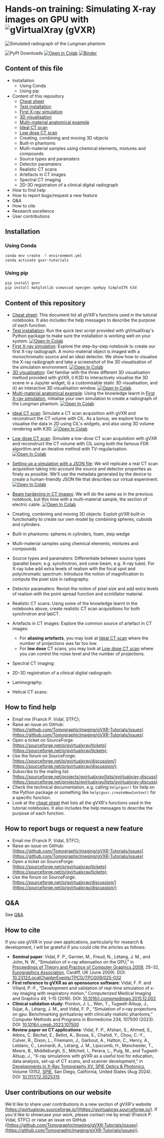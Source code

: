 # Hands-on training: Simulating X-ray images on GPU with ![[gVirtualXray (gVXR)](https://gvirtualxray.sourceforge.io/)](img/Logo-transparent-small.png) 

![Simulated radiograph of the Lungman phantom](notebooks/output_data/lungman/k3d_screenshot.png)

![PyPI Downloads](https://static.pepy.tech/badge/gvxr) [![Open in Colab](https://colab.research.google.com/assets/colab-badge.svg)](http://colab.research.google.com/github/TomographicImaging/gVXR-Tutorials/blob/main)    <!--[![Open in Code Ocean](https://codeocean.com/codeocean-assets/badge/open-in-code-ocean.svg)](https://codeocean.com/capsule/CAPSULE_NUMBER_HERE/tree)--> [![Binder](https://mybinder.org/badge_logo.svg)](https://mybinder.org/v2/gh/TomographicImaging/gVXR-Tutorials/HEAD)

## Content of this file

- Installation
    - Using Conda
    - Using pip
- Content of this repository
    - [Cheat sheet](CHEAT_SHEET.md)
    - [Test installation](notebooks/test_installation.ipynb) 
    - [First X-ray simulation](notebooks/first_xray_simulation.ipynb)
    - [3D visualisation](notebooks/visualisation.ipynb)
    - [Multi-material anatomical example](notebooks/multi_material-lungman_phantom.ipynb)
    <!-- - [Magnification](notebooks/magnification.ipynb) -->
    - [Ideal CT scan](notebooks/multi_material-CT_scan.ipynb)
    - [Low dose CT scan](notebooks/multi_material-CT_scan-low_dose.ipynb)
    - Creating, combining and moving 3D objects
    - Built-in phantoms
    - Multi-material samples using chemical elements, mixtures and compounds
    - Source types and paramaters
    - Detector paramaters
    - Realistic CT scans
    - Artefacts in CT images
    - Spectral CT imaging
    - 2D-3D registration of a clinical digital radiograph
- How to find help
- How to report bugs/request a new feature
- Q&A
- How to cite
- Research excellence
- User contributions
      
## Installation

### Using Conda

```bash
conda env create -f environment.yml
conda activate gvxr-tutorials
```

### Using pip

```bash
pip install gvxr
pip install matplotlib viewscad xpecgen spekpy SimpleITK k3d
```

## Content of this repository

- [Cheat sheet](CHEAT_SHEET.md): This document list all gVXR's functions used in the tutorial notebooks. It also includes the help messages to describe the purpose of each function.
- [Test installation](notebooks/test_installation.ipynb): Run the quick test script provided with gVirtualXray's Python package to make sure the installation is working well on your system. <a href="https://colab.research.google.com/github/TomographicImaging/gVXR-Tutorials/blob/main/notebooks/test_installation.ipynb" target="_parent"><img src="https://colab.research.google.com/assets/colab-badge.svg" alt="Open In Colab"/></a>
- [First X-ray simulation](notebooks/first_xray_simulation.ipynb): Explore the step-by-step notebook to create our first X-ray radiograph. A mono-material object is imaged with a monochromatic source and an ideal detector. We show how to visualise the X-ray radiograph and take a screenshot of the 3D visualisation of the simulation environment. <a href="https://colab.research.google.com/github/TomographicImaging/gVXR-Tutorials/blob/main/notebooks/first_xray_simulation.ipynb" target="_parent"><img src="https://colab.research.google.com/assets/colab-badge.svg" alt="Open In Colab"/></a>
- [3D visualisation](notebooks/visualisation.ipynb): Get familiar with the three different 3D visualisation method provided with gVXR, i) K3D to interactively visualise the 3D scene in a Jupyter widget, ii) a customisable static 3D visualisation, and iii) an interactive 3D visualisation window. <a href="https://colab.research.google.com/github/TomographicImaging/gVXR-Tutorials/blob/main/notebooks/visualisation.ipynb" target="_parent"><img src="https://colab.research.google.com/assets/colab-badge.svg" alt="Open In Colab"/></a>
- [Multi-material anatomical example](notebooks/multi_material-lungman_phantom.ipynb): Using the knowledge learnt in [First X-ray simulation](notebooks/first_xray_simulation.ipynb), initialise your own simulation to create a radiograph of the Lungman phantom. <a href="https://colab.research.google.com/github/TomographicImaging/gVXR-Tutorials/blob/main/notebooks/multi_material-lungman_phantom.ipynb" target="_parent"><img src="https://colab.research.google.com/assets/colab-badge.svg" alt="Open In Colab"/></a>
<!-- - [Magnification](notebooks/magnification.ipynb): ADD TEXT HERE<a href="https://colab.research.google.com/github/TomographicImaging/gVXR-Tutorials/blob/main/notebooks/magnification.ipynb" target="_parent"><img src="https://colab.research.google.com/assets/colab-badge.svg" alt="Open In Colab"/></a> -->
- [Ideal CT scan](notebooks/multi_material-CT_scan.ipynb): Simulate a CT scan acquisition with gVXR and reconstruct the CT volume with CIL. As a bonus, we explore how to visualise the data in 2D using CIL's widgets, and also using 3D volume rendering with K3D. <a href="https://colab.research.google.com/github/TomographicImaging/gVXR-Tutorials/blob/main/notebooks/multi_material-CT_scan.ipynb" target="_parent"><img src="https://colab.research.google.com/assets/colab-badge.svg" alt="Open In Colab"/></a>
- [Low dose CT scan](notebooks/multi_material-CT_scan-low_dose.ipynb): Simulate a low-dose CT scan acquisition with gVXR and reconstruct the CT volume with CIL using both the famous FDK algorithm and an iterative method with TV-regularisation. <a href="https://colab.research.google.com/github/TomographicImaging/gVXR-Tutorials/blob/main/notebooks/multi_material-CT_scan-low_dose.ipynb" target="_parent"><img src="https://colab.research.google.com/assets/colab-badge.svg" alt="Open In Colab"/></a>
- [Setting up a simulation with a JSON file](notebooks/single_material-reproducing_CT_scan-JSON_file.ipynb): We will replicate a real CT scan acquisition taking into account the source and detector properties as finely as possible. We'll use the metadata generated by the device to create a human-friendly JSON file that describes our virtual experiment. <a href="https://colab.research.google.com/github/TomographicImaging/gVXR-Tutorials/blob/main/notebooks/single_material-reproducing_CT_scan-JSON_file.ipynb" target="_parent"><img src="https://colab.research.google.com/assets/colab-badge.svg" alt="Open In Colab"/></a>
- [Beam hardening in CT images](notebooks/multimaterial_material-reproducing_CT_scan-JSON_file.ipynb): We will do the same as in the previous notebook, but this time with a multi-material sample, the section of electric cable. <a href="https://colab.research.google.com/github/TomographicImaging/gVXR-Tutorials/blob/main/notebooks/multi_material-reproducing_CT_scan-JSON_file.ipynb" target="_parent"><img src="https://colab.research.google.com/assets/colab-badge.svg" alt="Open In Colab"/></a>

- Creating, combining and moving 3D objects: Exploit gVXR built-in functionality to create our own model by combining spheres, cuboids and cylinders.
- Built-in phantoms: spheres in cylinders, foam, step wedge
- Multi-material samples using chemical elements, mixtures and compounds
- Source types and paramaters: Differentiate between source types (parallel beam, e.g. synchrotron, and cone-beam, e.g. X-ray tube). For X-ray tube add extra levels of realism with the focal spot and polychromatic spectrum. Introduce the notion of magnification to compute the pixel size in radiography.
- Detector paramaters: Revisit the notion of pixel size and add extra levels of realism with the point spread function and scintillator material.
- Realistic CT scans: Using some of the knowledge learnt in the notebooks above, create realistic CT scan acquisitions for both synchrotron and labCT.
- Artefacts in CT images: Explore the common source of artefact in CT images:
    - For **aliasing artefacts**, you may look at [Ideal CT scan](notebooks/multi_material-CT_scan.ipynb) where the number of projections was far too low.
    - For **low dose** CT scans, you may look at [Low dose CT scan](notebooks/multi_material-CT_scan-low_dose.ipynb) where you can control the noise level and the number of projections.
- Spectral CT imaging:
- 2D-3D registration of a clinical digital radiograph:
- Laminography:
- Helical CT scans:


## How to find help

- Email me (Franck P. Vidal, STFC);
- Raise an issue on GitHub: [https://github.com/TomographicImaging/gVXR-Tutorials/issues](https://github.com/TomographicImaging/gVXR-Tutorials/issues)
- Open a ticket on SourceForge: [https://sourceforge.net/p/gvirtualxray/tickets](https://sourceforge.net/p/gvirtualxray/tickets);
- Use the forum on SourceForge: [https://sourceforge.net/p/gvirtualxray/discussion/](https://sourceforge.net/p/gvirtualxray/discussion/);
- Subscribe to the mailing list: [https://sourceforge.net/projects/gvirtualxray/lists/gvirtualxray-discuss](https://sourceforge.net/projects/gvirtualxray/lists/gvirtualxray-discuss)
- Check the technical documentation, e.g. calling `help(gvxr)` for help on the Python package or something like `help(gvxr.createNewContext)` for a specific function.
- Look at the [cheat sheet](CHEAT_SHEET.md) that lists all the gVXR's functions used in the tutorial notebooks. It also includes the help messages to describe the purpose of each function.

## How to report bugs or request a new feature

- Email me (Franck P. Vidal, STFC);
- Raise an issue on GitHub: [https://github.com/TomographicImaging/gVXR-Tutorials/issues](https://github.com/TomographicImaging/gVXR-Tutorials/issues)
- Open a ticket on SourceForge: [https://sourceforge.net/p/gvirtualxray/tickets](https://sourceforge.net/p/gvirtualxray/tickets);
- Use the forum on SourceForge: [https://sourceforge.net/p/gvirtualxray/discussion/](https://sourceforge.net/p/gvirtualxray/discussion/);

## Q&A

See [Q&A](QnA.md).

## How to cite

If you use gVXR in your own applications, particularly for research & development, I will be grateful if you could cite the articles as follows:

- **Seminal paper**: Vidal, F. P., Garnier, M., Freud, N., Létang, J. M., and John, N. W., “Simulation of x-ray attenuation on the GPU,” in [Proceedings of Theory and Practice of Computer Graphics 2009](https://diglib.eg.org/collections/916dfc7f-8278-428f-9ae3-c85aeff29595), 25–32, [Eurographics Association](https://www.eg.org/), Cardiff, UK (June 2009). DOI: [10.2312/LocalChapterEvents/TPCG/TPCG09/025-032](https://doi.org/10.2312/LocalChapterEvents/TPCG/TPCG09/025-032)
- **First reference to gVXR as an opensource software**: Vidal, F. P. and Villard, P.-F., “Development and validation of real-time simulation of x-ray imaging with respiratory motion,” Computerized Medical Imaging and Graphics 49, 1–15 (2016). DOI: [10.1016/j.compmedimag.2015.12.002](https://doi.org/10.1016/j.compmedimag.2015.12.002)
- **Clinical validation study**: Pointon, J. L., Wen, T., Tugwell-Allsup, J., Sújar, A., Létang, J. M., and Vidal, F. P., “Simulation of x-ray projections on gpu: Benchmarking gvirtualxray with clinically realistic phantoms,” Computer Methods and Programs in Biomedicine 234, 107500 (2023). DOI: [10.1016/j.cmpb.2023.107500](https://doi.org/10.1016/j.cmpb.2023.107500)
- **Review paper on CT applications**: Vidal, F. P., Afshari, S., Ahmed, S., Atkins, C. Béchet, E., Bellot, A., Bosse, S., Chahid, Y., Chou, C.-Y., Culver, R., Dixon, L., Friemann, J., Garbout, A., Hatton, C., Henry, A., Leblanc, C., Leonardi, A., Létang, J. M., Lipscomb, H., Manchester, T., Meere, B., Middleburgh, S., Mitchell, I., Perera, L., Puig, M., and Tugwell-Allsup, J., “X-ray simulations with gVXR as a useful tool for education, data analysis, set-up of CT scans, and scanner development,” in [Developments in X-Ray Tomography XV, SPIE Optics & Photonics](https://doi.org/10.1117/12.3025315), Volume 13152, [SPIE](https://spie.org/), San Diego, California, United States (Aug 2024). DOI: [10.1117/12.3025315](https://doi.org/10.1117/12.3025315)

## User contributions on our website

We'd like to share user contributions in a new section of gVXR's website [https://gvirtualxray.sourceforge.io/](https://gvirtualxray.sourceforge.io/). If you'd like to showcase your work, please contact me by email (Franck P. Vidal, STFC) or raise an issue on GitHub ([https://github.com/TomographicImaging/gVXR-Tutorials/issues](https://github.com/TomographicImaging/gVXR-Tutorials/issues)).



<!--
- Session 1
    - [Notebook 0](00-warming-up.ipynb) -- Warming up
        - Log in;
        - Copy the training data;
        - Install the Python packages needed for this course;
        - Check that [gVirtualXray](https://gvirtualxray.sourceforge.io/) is working well;
        - Verify which version of [gVirtualXray](https://gvirtualxray.sourceforge.io/) is installed (software and hardware);
        - How to get help (during and after the training).
    - [Notebook 1](01-Introduction-to-Xray-attenuation.ipynb) -- Introduction to X-ray attenuation and its implementation in [gVirtualXray](https://gvirtualxray.sourceforge.io/)
        - Explain what gVXR is and why it has been developed;
        - Introduce projection X-ray imaging and how X-rays are produced;
        - Understand how X-rays interact with matter;
        - Become familiar with the Beer-Lambert law to compute the attenuation of X-rays by matter;
        - Describe how the Beer-Lambert law is implemented in [gVirtualXray](https://gvirtualxray.sourceforge.io/);
        - Compare images simulated using [gVirtualXray](https://gvirtualxray.sourceforge.io/) with ground truth images.
- Session 2
    - [Notebook 2](02-first_xray_simulation.ipynb) -- First X-ray radiograph simulations
        - Create our first X-ray simulation, step-by-step;
        - Save our X-ray image in a file format that preserves the original dynamic range;
        - Visualise the results with 3 different look-up tables;
        - Visualise the 3D environment.
    - [Notebook 3](03-multi_material_sample.ipynb) -- Multi-material samples
        - Chemical elements
        - Mixtures
        - Compounds
- Session 3
    - [Notebook 4](04-source_parameters.ipynb) -- Source types and paramaters
        - Parallel beam (synchrotron)
        - Cone-beam (X-ray tube)
        - Focal spot
        - Polychromatic spectrum
        - Pixel size, magnification
    - Preview: watch out for new release with photonic noise model
    - [Notebook 5](05-detector_parameters.ipynb) -- Detector paramaters
        - Pixel size (revisited)
        - Point spread function
        - Energy response of the detector
- Session 4
    - [Notebook 6](06-CT_acquisition.ipynb) -- Simulating CT scans
        - Parallel beam
        - Cone beam
        - Monochromatic spectrum
        - Polychromatic spectrum
    - [Notebook 7](07-2D_registration_Xray_radiograph.ipynb) -- Using simulations for image registration
<!--     - [Notebook 8](08-3D_registration_Xray_CT.ipynb) -->
<!--


- 12:30 – Lunch
- 13:30 – Session 3 (1 hour 15 minutes)
    - gVXR: More advanced simulations
            - Polychromatic spectrum  (faut parler de l'influence des kV et mA, de l'utilisation de filtres et du type d'anode (W, Mo, Cu...).)  Pour le 5 et 8, il serait bien de montrer à exposition constante (mAs) l'influence de la taille du pixel.
            - Photonic noise
- 14:45 – Coffee
- 15:15 – Session 4 (1 hour 45 minutes)
    - gVXR: Simulation of tomography acquisition
        1. parallel
        2. cone beam
        3. monochromatic
        4. polychromatic
        5. noisy
        6. noiseless
    - gVXR: Image registration
- 17:00 – End -->
